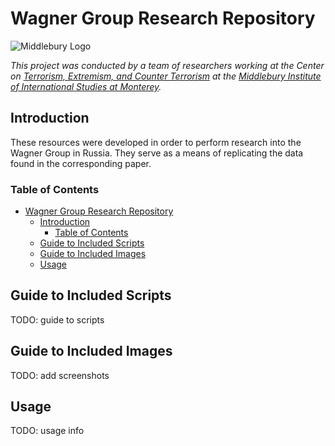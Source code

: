 # Wagner Group Research Repository

![Middlebury Logo](https://avatars.githubusercontent.com/u/65674242?s=200&v=4)

*This project was conducted by a team of researchers working at the Center on [Terrorism, Extremism, and Counter Terrorism](https://www.middlebury.edu/institute/tags/ctec) at the [Middlebury Institute of International Studies at Monterey](https://www.middlebury.edu/institute/).*

## Introduction
These resources were developed in order to perform research into the Wagner Group in Russia. They serve as a means of replicating the data found in the corresponding paper.

### Table of Contents
- [Wagner Group Research Repository](#wagner-group-research-repository)
  - [Introduction](#introduction)
    - [Table of Contents](#table-of-contents)
  - [Guide to Included Scripts](#guide-to-included-scripts)
  - [Guide to Included Images](#guide-to-included-images)
  - [Usage](#usage)

## Guide to Included Scripts

TODO: guide to scripts

## Guide to Included Images

TODO: add screenshots

## Usage

TODO: usage info